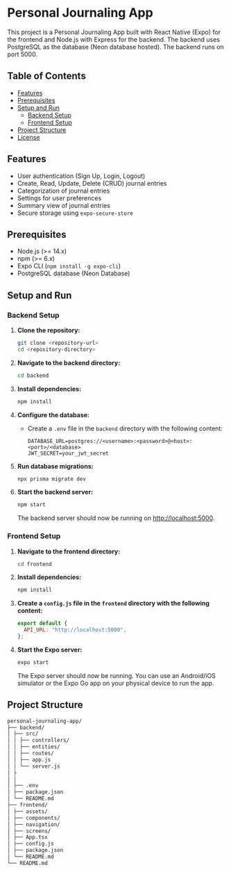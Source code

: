 # Personal Journaling App

This project is a Personal Journaling App built with React Native (Expo) for the frontend and Node.js with Express for the backend. The backend uses PostgreSQL as the database (Neon database hosted). The backend runs on port 5000.

## Table of Contents

- [Features](#features)
- [Prerequisites](#prerequisites)
- [Setup and Run](#setup-and-run)
  - [Backend Setup](#backend-setup)
  - [Frontend Setup](#frontend-setup)
- [Project Structure](#project-structure)
- [License](#license)

## Features

- User authentication (Sign Up, Login, Logout)
- Create, Read, Update, Delete (CRUD) journal entries
- Categorization of journal entries
- Settings for user preferences
- Summary view of journal entries
- Secure storage using `expo-secure-store`

## Prerequisites

- Node.js (>= 14.x)
- npm (>= 6.x)
- Expo CLI (`npm install -g expo-cli`)
- PostgreSQL database (Neon Database)

## Setup and Run

### Backend Setup

1. **Clone the repository:**

   ```sh
   git clone <repository-url>
   cd <repository-directory>
   ```

2. **Navigate to the backend directory:**

   ```sh
   cd backend
   ```

3. **Install dependencies:**

   ```sh
   npm install
   ```

4. **Configure the database:**

   - Create a `.env` file in the `backend` directory with the following content:
     ```env
     DATABASE_URL=postgres://<username>:<password>@<host>:<port>/<database>
     JWT_SECRET=your_jwt_secret
     ```

5. **Run database migrations:**

   ```sh
   npx prisma migrate dev
   ```

6. **Start the backend server:**

   ```sh
   npm start
   ```

   The backend server should now be running on [http://localhost:5000](http://localhost:5000).

### Frontend Setup

1. **Navigate to the frontend directory:**

   ```sh
   cd frontend
   ```

2. **Install dependencies:**

   ```sh
   npm install
   ```

3. **Create a `config.js` file in the `frontend` directory with the following content:**

   ```javascript
   export default {
     API_URL: "http://localhost:5000",
   };
   ```

4. **Start the Expo server:**

   ```sh
   expo start
   ```

   The Expo server should now be running. You can use an Android/iOS simulator or the Expo Go app on your physical device to run the app.

## Project Structure

```markdown
personal-journaling-app/
├── backend/
│ ├── src/
│ │ ├── controllers/
│ │ ├── entities/
│ │ ├── routes/
│ │ ├── app.js
│ │ └── server.js
│ ├
│ │  
│ ├── .env
│ ├── package.json
│ └── README.md
├── frontend/
│ ├── assets/
│ ├── components/
│ ├── navigation/
│ ├── screens/
│ ├── App.tsx
│ ├── config.js
│ ├── package.json
│ └── README.md
└── README.md
```
